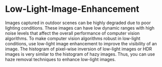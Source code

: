 # Low-Light-Image-Enhancement
Images captured in outdoor scenes can be highly degraded due to poor lighting conditions. These images can have low dynamic ranges with high noise levels that affect the overall performance of computer vision algorithms. To make computer vision algorithms robust in low-light conditions, use low-light image enhancement to improve the visibility of an image. The histogram of pixel-wise inversion of low-light images or HDR images is very similar to the histogram of hazy images. Thus, you can use haze removal techniques to enhance low-light images.
